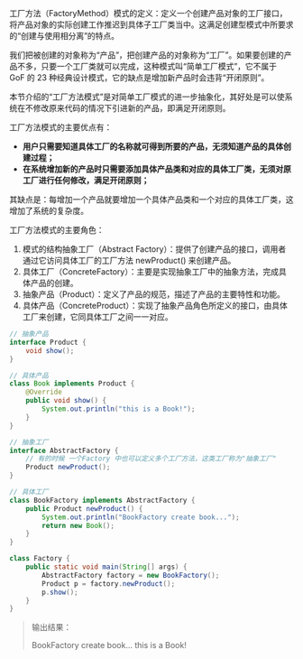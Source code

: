 工厂方法（FactoryMethod）模式的定义：定义一个创建产品对象的工厂接口，将产品对象的实际创建工作推迟到具体子工厂类当中。这满足创建型模式中所要求的“创建与使用相分离”的特点。

我们把被创建的对象称为“产品”，把创建产品的对象称为“工厂”。如果要创建的产品不多，只要一个工厂类就可以完成，这种模式叫“简单工厂模式”，它不属于 GoF 的 23 种经典设计模式，它的缺点是增加新产品时会违背“开闭原则”。

本节介绍的“工厂方法模式”是对简单工厂模式的进一步抽象化，其好处是可以使系统在不修改原来代码的情况下引进新的产品，即满足开闭原则。

工厂方法模式的主要优点有：
- **用户只需要知道具体工厂的名称就可得到所要的产品，无须知道产品的具体创建过程；**
- **在系统增加新的产品时只需要添加具体产品类和对应的具体工厂类，无须对原工厂进行任何修改，满足开闭原则；**

其缺点是：每增加一个产品就要增加一个具体产品类和一个对应的具体工厂类，这增加了系统的复杂度。


工厂方法模式的主要角色：

1. 模式的结构抽象工厂（Abstract Factory）：提供了创建产品的接口，调用者通过它访问具体工厂的工厂方法 newProduct() 来创建产品。
2. 具体工厂（ConcreteFactory）：主要是实现抽象工厂中的抽象方法，完成具体产品的创建。
3. 抽象产品（Product）：定义了产品的规范，描述了产品的主要特性和功能。
4. 具体产品（ConcreteProduct）：实现了抽象产品角色所定义的接口，由具体工厂来创建，它同具体工厂之间一一对应。

```java
// 抽象产品
interface Product {
    void show();
}

// 具体产品
class Book implements Product {
    @Override
    public void show() {
        System.out.println("this is a Book!");
    }
}

// 抽象工厂
interface AbstractFactory {
  	// 有的时候 一个Factory 中也可以定义多个工厂方法，这类工厂称为"抽象工厂"
    Product newProduct();
}

// 具体工厂
class BookFactory implements AbstractFactory {
    public Product newProduct() {
        System.out.println("BookFactory create book...");
        return new Book();
    }
}

class Factory {
    public static void main(String[] args) {
        AbstractFactory factory = new BookFactory();
        Product p = factory.newProduct();
        p.show();
    }
}
```

> 输出结果：
>
> BookFactory create book...
> this is a Book!